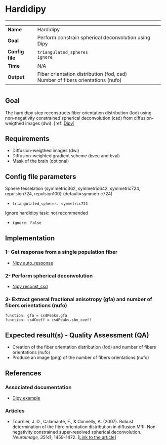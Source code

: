 # Hardidipy
---

|                |                                                       |
|----------------|-------------------------------------------------------|
|**Name**        | Hardidipy                                             |
|**Goal**        | Perform constrain spherical deconvolution using Dipy  |
|**Config file** | `triangulated_spheres` <br> `ignore`                  |
|**Time**        | N/A                                                   |
|**Output**      | Fiber orientation distribution (fod, csd) <br> Number of fibers orientations (nufo) <br> |

#
 
## Goal

The hardidipy step reconstructs fiber orientation distribution (fod) using non-negativity constrained spherical deconvolution (csd) from diffusion-weigthed images (dwi). [ref: <a href="http://nipy.org/dipy/examples_built/reconst_csd.html#example-reconst-csd" target="_blank">Dipy</a>]

## Requirements

- Diffusion-weigthed images (dwi)
- Diffusion-weighted gradient scheme (bvec and bval)
- Mask of the brain (optional)

## Config file parameters

Sphere tesselation {symmetric362, symmetric642, symmetric724, repulsion724, repulsion100} (default=symmetric724)
- `triangulated_spheres: symmetric724`

Ignore hardidipy task: not recommended
- `ignore: False`

## Implementation

### 1- Get response from a single population fiber

- <a href="http://nipy.org/dipy/examples_built/reconst_csd.html#example-reconst-csd" target="_blank">Nipy auto_response</a>

### 2- Perform spherical deconvolution

- <a href="http://nipy.org/dipy/examples_built/reconst_csd.html#example-reconst-csd" target="_blank">Nipy reconst_csd</a>

### 3- Extract general fractional anisotropy (gfa) and number of fibers orientations (nufo)

```{.python}
function: gfa = csdPeaks.gfa
function: csdCoeff = csdPeaks.shm_coeff
```

## Expected result(s) - Quality Assessment (QA)

- Creation of the fiber orientation distribution (fod) and number of fibers orientations (nufo)
- Produce an image (png) of the number of fibers orientations (nufo)

## References

### Associated documentation

- <a href="http://nipy.org/dipy/examples_built/reconst_csd.html#example-reconst-csd" target="_blank">Dipy example</a>

### Articles

- Tournier, J. D., Calamante, F., & Connelly, A. (2007). Robust determination of the fibre orientation distribution in diffusion MRI: Non-negativity constrained super-resolved spherical deconvolution. *NeuroImage, 35(4)*, 1459-1472. [<a href="http://www.ncbi.nlm.nih.gov/pubmed/17379540" target="_blank">Link to the article</a>]
